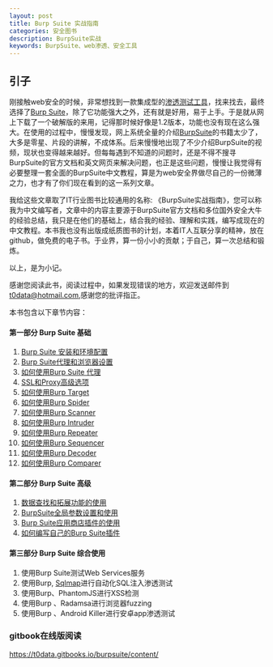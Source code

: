 ```yaml
---
layout: post
title: Burp Suite 实战指南
categories: 安全图书
description: BurpSuite实战
keywords: BurpSuite、web渗透、安全工具
---
```


<h2><a>引子</a></h2>
<p>刚接触web安全的时候，非常想找到一款集成型的<a href="http://www.secpulse.com/archives/category/tools" target="_blank">渗透测试工具</a>，找来找去，最终选择了<a href="http://www.secpulse.com/archives/44268.html" target="_blank">Burp Suite</a>，除了它功能强大之外，还有就是好用，易于上手。于是就从网上下载了一个破解版的来用，记得那时候好像是1.2版本，功能也没有现在这么强大。在使用的过程中，慢慢发现，网上系统全量的介绍<a href="http://www.secpulse.com/archives/44268.html" target="_blank">BurpSuite</a>的书籍太少了，大多是零星、片段的讲解，不成体系。后来慢慢地出现了不少介绍BurpSuite的视频，现状也变得越来越好。但每每遇到不知道的问题时，还是不得不搜寻BurpSuite的官方文档和英文网页来解决问题，也正是这些问题，慢慢让我觉得有必要整理一套全面的BurpSuite中文教程，算是为web安全界做尽自己的一份微薄之力，也才有了你们现在看到的这一系列文章。</p>
<p>我给这些文章取了IT行业图书比较通用的名称: 《BurpSuite实战指南》，您可以称我为中文编写者，文章中的内容主要源于BurpSuite官方文档和多位国外安全大牛的经验总结，我只是在他们的基础上，结合我的经验、理解和实践，编写成现在的中文教程。本书我也没有出版成纸质图书的计划，本着IT人互联分享的精神，放在github，做免费的电子书。于业界，算一份小小的贡献；于自己，算一次总结和锻炼。</p>
<p>以上，是为小记。</p>
<p>感谢您阅读此书，阅读过程中，如果发现错误的地方，欢迎发送邮件到 <a href="mailto:t0data@hotmail.com" target="_blank">t0data@hotmail.com</a>,感谢您的批评指正。</p>
<p>本书包含以下章节内容：</p>
<h4>第一部分 Burp Suite 基础</h4>
<ol>
<li><a href="https://www.gitbook.com/content/book/t0data/burpsuite/#1F" target="_blank">Burp Suite 安装和环境配置</a></li>
<li><a href="https://www.gitbook.com/content/book/t0data/burpsuite/#2F" target="_blank">Burp Suite代理和浏览器设置</a></li>
<li><a href="https://www.gitbook.com/content/book/t0data/burpsuite/#3F" target="_blank">如何使用Burp Suite 代理</a></li>
<li><a href="https://www.gitbook.com/content/book/t0data/burpsuite/#4F" target="_blank">SSL和Proxy高级选项</a></li>
<li><a href="https://www.gitbook.com/content/book/t0data/burpsuite/#5F" target="_blank">如何使用Burp Target</a></li>
<li><a href="https://www.gitbook.com/content/book/t0data/burpsuite/#6F" target="_blank">如何使用Burp Spider</a></li>
<li><a href="https://www.gitbook.com/content/book/t0data/burpsuite/#7F" target="_blank">如何使用Burp Scanner</a></li>
<li><a href="https://www.gitbook.com/content/book/t0data/burpsuite/#8F" target="_blank">如何使用Burp Intruder</a></li>
<li><a href="https://www.gitbook.com/content/book/t0data/burpsuite/#9F" target="_blank">如何使用Burp Repeater</a></li>
<li><a href="https://www.gitbook.com/content/book/t0data/burpsuite/#10F" target="_blank">如何使用Burp Sequencer</a></li>
<li><a href="https://www.gitbook.com/content/book/t0data/burpsuite/#11F" target="_blank">如何使用Burp Decoder</a></li>
<li><a href="https://www.gitbook.com/content/book/t0data/burpsuite/#12F" target="_blank">如何使用Burp Comparer</a></li>
</ol>
<h4>第二部分 Burp Suite 高级</h4>
<ol>
<li><a href="https://www.gitbook.com/content/book/t0data/burpsuite/#13F" target="_blank">数据查找和拓展功能的使用</a></li>
<li><a href="https://www.gitbook.com/content/book/t0data/burpsuite/#14F" target="_blank">BurpSuite全局参数设置和使用</a></li>
<li><a href="https://www.gitbook.com/content/book/t0data/burpsuite/#15F" target="_blank">Burp Suite应用商店插件的使用</a></li>
<li><a href="https://www.gitbook.com/content/book/t0data/burpsuite/#16F" target="_blank">如何编写自己的Burp Suite插件</a></li>
</ol>
<h4>第三部分 Burp Suite 综合使用</h4>
<ol>
<li>使用Burp Suite测试Web Services服务</li>
<li>使用Burp, <a href="http://www.secpulse.com/archives/4213.html" target="_blank">Sqlmap</a>进行自动化SQL注入渗透测试</li>
<li>使用Burp、PhantomJS进行XSS检测</li>
<li>使用Burp 、Radamsa进行浏览器fuzzing</li>
<li>使用Burp 、Android Killer进行安卓app渗透测试</li>
</ol>


### gitbook在线版阅读

<a href="https://t0data.gitbooks.io/burpsuite/content/"> https://t0data.gitbooks.io/burpsuite/content/ </a>
